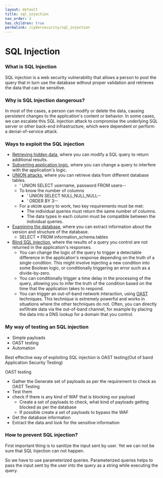 ```yaml
---
layout: default
title: sql_injection
nav_order: 3
has_children: true
permalink: /cybersecurity/sql_injection
---
```


# SQL Injection

### What is SQL Injection

SQL injection is a web security vulnerability that allows a person to post the query that in turn use the database without proper validation and retrieves the data that can be sensitive. 

### Why is SQL Injection dangerous?

In most of the cases, a person can modify or delete the data, causing persistent changes to the application's content or behavior. In some cases, we can escalate this SQL injection attack to compromise the underlying SQL server or other back-end infrastructure, which were dependent or perform a denial-of-service attack.

### Ways to exploit the SQL injection

*   [Retrieving hidden data](https://portswigger.net/web-security/sql-injection#retrieving-hidden-data), where you can modify a SQL query to return additional results.
*   [Subverting application logic](https://portswigger.net/web-security/sql-injection#subverting-application-logic), where you can change a query to interfere with the application's logic.
*   [UNION attacks](https://portswigger.net/web-security/sql-injection/union-attacks), where you can retrieve data from different database tables.
    *   ' UNION SELECT username, password FROM users--
    *   To know the number of columns
        *   ' UNION SELECT NULL,NULL,NULL--
        *   ' ORDER BY 3--
    *   For a `UNION` query to work, two key requirements must be met:
        *   The individual queries must return the same number of columns.
        *   The data types in each column must be compatible between the individual queries.
*   [Examining the database](https://portswigger.net/web-security/sql-injection/examining-the-database), where you can extract information about the version and structure of the database.
    *   SELECT \* FROM information\_schema.tables
*   [Blind SQL injection](https://portswigger.net/web-security/sql-injection/blind), where the results of a query you control are not returned in the application's responses.
    *   You can change the logic of the query to trigger a detectable difference in the application's response depending on the truth of a single condition. This might involve injecting a new condition into some Boolean logic, or conditionally triggering an error such as a divide-by-zero.
    *   You can conditionally trigger a time delay in the processing of the query, allowing you to infer the truth of the condition based on the time that the application takes to respond.
    *   You can trigger an out-of-band network interaction, using [OAST](https://portswigger.net/burp/application-security-testing/oast) techniques. This technique is extremely powerful and works in situations where the other techniques do not. Often, you can directly exfiltrate data via the out-of-band channel, for example by placing the data into a DNS lookup for a domain that you control.

### My way of testing an SQL injection

*   Simple payloads
*   OAST testing
*   Automation

Best effective way of exploiting SQL injection is OAST testing(Out of band Application Security Testing)

OAST testing

*   Gather the Generate set of payloads as per the requirement to check as OAST Testing
*   Test them 
*   check if there is any kind of WAF that is blocking our payload
    *   Create a set of payloads to check, what kind of payloads getting blocked as per the database 
    *   If possible create a set of payloads to bypass the WAF
*   Get the database information 
*   Extract the data and look for the sensitive information

### How to prevent SQL injection?

First important thing is to sanitize the input sent by user. Yet we can not be sure that SQL Injection can not happen.

So we have to use parameterized queries. Parameterized queries helps to pass the input sent by the user into the query as a string while executing the query.
